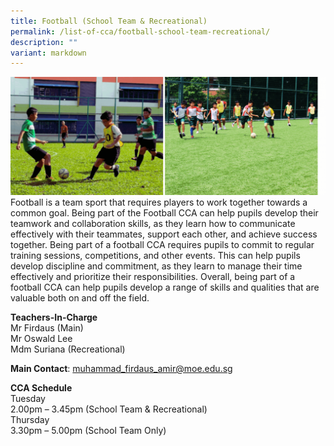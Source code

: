 ```yaml
---
title: Football (School Team & Recreational)
permalink: /list-of-cca/football-school-team-recreational/
description: ""
variant: markdown
---
```

![](/images/2023%20Pics%20%20%2010%20Nov/2023_Football_CCA_GIF.gif)
Football is a team sport that requires players to work together towards a common goal. Being part of the Football CCA can help pupils develop their teamwork and collaboration skills, as they learn how to communicate effectively with their teammates, support each other, and achieve success together. Being part of a football CCA requires pupils to commit to regular training sessions, competitions, and other events. This can help pupils develop discipline and commitment, as they learn to manage their time effectively and prioritize their responsibilities. Overall, being part of a football CCA can help pupils develop a range of skills and qualities that are valuable both on and off the field.

**Teachers-In-Charge**
<br>Mr Firdaus (Main)
<br>Mr Oswald Lee
<br>Mdm Suriana (Recreational)

**Main Contact**: muhammad_firdaus_amir@moe.edu.sg

**CCA Schedule**
<br>Tuesday
<br>2.00pm – 3.45pm (School Team &amp; Recreational)
<br>Thursday
<br>3.30pm – 5.00pm (School Team Only)